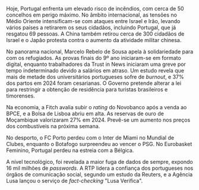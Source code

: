 Hoje, Portugal enfrenta um elevado risco de incêndios, com cerca de 50 concelhos em perigo máximo. No âmbito internacional, as tensões no Médio Oriente intensificam-se com ataques entre Israel e Irão, levando vários países a retirarem os seus cidadãos, incluindo Portugal, que já resgatou 69 pessoas. A China também retirou cerca de 300 cidadãos de Israel e o Japão protesta contra o aumento da atividade militar chinesa.

No panorama nacional, Marcelo Rebelo de Sousa apela à solidariedade para com os refugiados. As provas finais do 9º ano iniciaram-se em formato digital, enquanto trabalhadores da Trust in News iniciaram uma greve por tempo indeterminado devido a salários em atraso. Um estudo revela que mais de metade dos universitários portugueses sofre de *burnout*, e 37% dos partos em 2024 foram cesarianas. O Governo pretende alterar a lei para restringir a obtenção de residência para turistas brasileiros e timorenses.

Na economia, a Fitch avalia subir o *rating* do Novobanco após a venda ao BPCE, e a Bolsa de Lisboa abriu em alta. As reservas de ouro de Moçambique valorizaram 27% em 2024. Prevê-se um aumento nos preços dos combustíveis na próxima semana.

No desporto, o FC Porto perdeu com o Inter de Miami no Mundial de Clubes, enquanto o Botafogo surpreendeu ao vencer o PSG. No Eurobasket Feminino, Portugal perdeu na estreia com a Bélgica.

A nível tecnológico, foi revelada a maior fuga de dados de sempre, expondo 16 mil milhões de *passwords*. A RTP lidera a confiança dos portugueses nos órgãos de comunicação social, segundo um estudo da Reuters, e a Agência Lusa lançou o serviço de *fact-checking* "Lusa Verifica".
